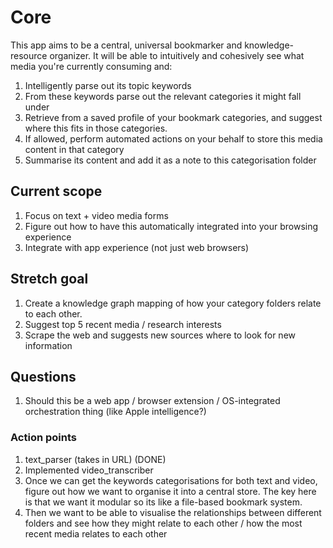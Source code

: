 # Core

This app aims to be a central, universal bookmarker and knowledge-resource organizer. It will be able to intuitively and cohesively see what media you're currently consuming and:

1. Intelligently parse out its topic keywords
2. From these keywords parse out the relevant categories it might fall under
3. Retrieve from a saved profile of your bookmark categories, and suggest where this fits in those categories.
4. If allowed, perform automated actions on your behalf to store this media content in that category
5. Summarise its content and add it as a note to this categorisation folder

## Current scope

1. Focus on text + video media forms
2. Figure out how to have this automatically integrated into your browsing experience
3. Integrate with app experience (not just web browsers)

## Stretch goal

1. Create a knowledge graph mapping of how your category folders relate to each other.
2. Suggest top 5 recent media / research interests
3. Scrape the web and suggests new sources where to look for new information

## Questions

1. Should this be a web app / browser extension / OS-integrated orchestration thing (like Apple intelligence?)

### Action points

1. text_parser (takes in URL) (DONE)
2. Implemented video_transcriber
3. Once we can get the keywords categorisations for both text and video, figure out how we want to organise it into a central store. The key here is that we want it modular so its like a file-based bookmark system.
4. Then we want to be able to visualise the relationships between different folders and see how they might relate to each other / how the most recent media relates to each other
